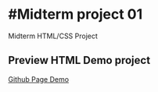 
#Midterm project 01
=========

Midterm HTML/CSS Project



## Preview HTML Demo project

[Github Page Demo](https://fraigo.github.io/midterm01/)
